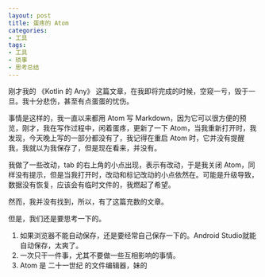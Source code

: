 ```yaml
---
layout: post
title: 蛋疼的 Atom
categories:
- 工具
tags:
- 工具
- 琐事
- 思考总结
---
```


刚才我的 《Kotlin 的 Any》 这篇文章，在我即将完成的时候，空窥一亏，毁于一旦。我十分悲伤，甚至有点蛋蛋的忧伤。

事情是这样的，我一直以来都用 Atom 写 Markdown，因为它可以很方便的预览，刚才，我在写作过程中，闲着蛋疼，更新了一下 Atom，当我重新打开时，我发现，今天晚上写的一部分都没有了，我记得在重启 Atom 时，它并没有提醒我，我就以为我保存了，但是现在看来，并没有。

我做了一些改动，tab 的右上角的小点出现，表示有改动，于是我关闭 Atom，同样没有提示，但是当我打开时，改动和标记改动的小点依然在。可能是升级导致，数据没有恢复，应该会有临时文件的，我燃起了希望。

然而，我并没有找到，所以，有了这篇充数的文章。

但是，我们还是要思考一下的。

1. 如果浏览器不能自动保存，还是要经常自己保存一下的。Android Studio就能自动保存，太爽了。
2. 一次只干一件事，尤其不要做一些互相影响的事情。
3. Atom 是 二十一世纪 的文件编辑器，妹的
